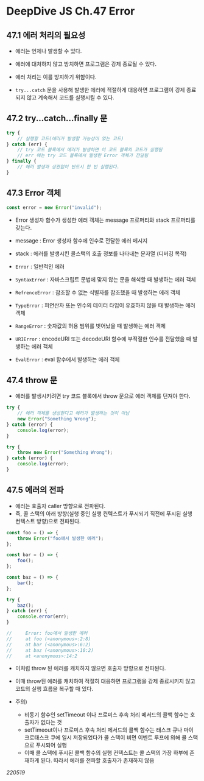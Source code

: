 # DeepDive JS Ch.47 Error

## 47.1 에러 처리의 필요성

- 에러는 언제나 발생할 수 있다.
- 에러에 대처하지 않고 방치하면 프로그램은 강제 종료될 수 있다.
- 에러 처리는 이를 방지하기 위함이다.

- `try...catch` 문을 사용해 발생한 에러에 적절하게 대응하면 프로그램이 강제 종료되지 않고 계속해서 코드를 실행시킬 수 있다.

## 47.2 try...catch...finally 문

```js
try {
	// 실행할 코드(에러가 발생할 가능성이 있는 코드)
} catch (err) {
	// try 코드 블록에서 에러가 발생하면 이 코드 블록의 코드가 실행됨
	// err 에는 try 코드 블록에서 발생한 Error 객체가 전달됨
} finally {
	// 에러 발생과 상관없이 반드시 한 번 실행된다.
}
```

## 47.3 Error 객체

```js
const error = new Error("invalid");
```

- Error 생성자 함수가 생성한 에러 객체는 message 프로퍼티와 stack 프로퍼티를 갖는다.
- message : Error 생성자 함수에 인수로 전달한 에러 메시지
- stack : 에러를 발생시킨 콜스택의 호출 정보를 나타내는 문자열 (디버깅 목적)

- `Error` : 일반적인 에러
- `SyntaxError` : 자바스크립트 문법에 맞지 않는 문을 해석할 때 발생하는 에러 객체
- `RefrenceError` : 참조할 수 없는 식별자를 참조했을 때 발생하는 에러 객체
- `TypeError` : 피연산자 또는 인수의 데이터 타입이 유효하지 않을 때 발생하는 에러 객체
- `RangeError` : 숫자값의 허용 범위를 벗어났을 때 발생하는 에러 객체
- `URIError` : encodeURI 또는 decodeURI 함수에 부적절한 인수를 전달했을 때 발생하는 에러 객체
- `EvalError` : eval 함수에서 발생하는 에러 객체

## 47.4 throw 문

- 에러를 발생시키려면 try 코드 블록에서 throw 문으로 에러 객체를 던져야 한다.

```js
try {
	// 에러 객체를 생성한다고 에러가 발생하는 것이 아님
	new Error("Something Wrong");
} catch (error) {
	console.log(error);
}
```

```js
try {
	throw new Error("Something Wrong");
} catch (error) {
	console.log(error);
}
```

## 47.5 에러의 전파

- 에러는 호출자 caller 방향으로 전파된다.
- 즉, 콜 스택의 아래 방향(실행 중인 실행 컨텍스트가 푸시되기 직전에 푸시된 실행 컨텍스트 방향)으로 전파된다.

```js
const foo = () => {
	throw Error("foo애서 발생한 에러");
};

const bar = () => {
	foo();
};

const baz = () => {
	bar();
};

try {
	baz();
} catch (err) {
	console.error(err);
}

//     Error: foo애서 발생한 에러
//     at foo (<anonymous>:2:8)
//     at bar (<anonymous>:6:2)
//     at baz (<anonymous>:10:2)
//     at <anonymous>:14:2
```

- 이처럼 throw 된 에러를 캐치하지 않으면 호출자 방향으로 전파된다.
- 이때 throw된 에러를 캐치하여 적절히 대응하면 프로그램을 강제 종료시키지 않고 코드의 실행 흐름을 복구할 때 있다.

- 주의)
  - 비동기 함수인 setTimeout 이나 프로미스 후속 처리 메서드의 콜백 함수는 호출자가 없다는 것
  - setTimeout이나 프로미스 후속 처리 메서드의 콜백 함수는 태스크 큐나 마이크로태스크 큐에 일시 저장되었다가 콜 스택이 비면 이벤트 루프에 의해 콜 스택으로 푸시되어 실행
  - 이때 콜 스택에 푸시된 콜백 함수의 실행 컨텍스트는 콜 스택의 가장 하부에 존재하게 된다. 따라서 에러를 전파할 호출자가 존재하지 않음

_220519_
